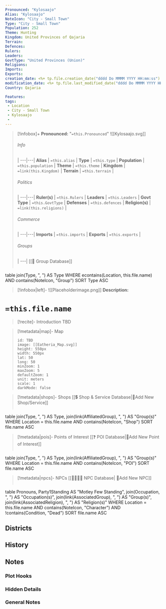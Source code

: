 ```yaml
---
Pronounced: "Kylosaajo"
Alias: "Kylosaajo"
NoteIcon: "City - Small Town"
Type: "City - Small Town"
Population: 252
Theme: Hunting
Kingdom: United Provinces of Qajaria
Terrain:
Defences: 
Rulers: 
Leaders: 
GovtType: "United Provinces (Union)"
Religions:
Imports:
Exports:
creation_date: <%+ tp.file.creation_date("dddd Do MMMM YYYY HH:mm:ss") %> 
modification_date: <%+ tp.file.last_modified_date("dddd Do MMMM YYYY HH:mm:ss") %>
Country: Qajaria

Features:
tags:
 - Location
 - City - Small Town
 - Kylosaajo
 - 
---
```


> [!infobox]+
> **Pronounced:**  "`=this.Pronounced`"
> ![[Kylosaajo.svg]]
> ###### Info
>  |
> ---|---|
> **Alias** | `=this.alias` |
> **Type** | `=this.type` |
> **Population** | `=this.population` |
> **Theme** | `=this.theme` |
> **Kingdom** | `=link(this.Kingdom)` |
> **Terrain** | `=this.terrain` |
> ###### Politics
>  |
> ---|---|
> **Ruler(s)** | `=this.Rulers` |
> **Leaders** | `=this.Leaders` |
> **Govt Type** | `=this.GovtType` |
> **Defenses** | `=this.defences` |
> **Religion(s)** | `=link(this.religions)` |
> ###### Commerce
>  |
> ---|---|
> **Imports** | `=this.imports` |
> **Exports** | `=this.exports` |
> ###### Groups
>  |
> ---|
[[🔰 Group Database]]
> ```dataview 
table join(Type, ", ") AS Type
WHERE econtains(Location, this.file.name) AND contains(NoteIcon, "Group")
SORT Type ASC

> [!infobox|left]- 
> ![[Placeholderimage.png]]
> **Description:** 

# **`=this.file.name`**
> [!recite]- Introduction
TBD

> [!metadata|map]- Map
> ```leaflet
> id: TBD
> image: [[Eatheria_Map.svg]]
> height: 550px
> width: 550px
> lat: 50
> long: 50
> minZoom: 1
> maxZoom: 5
> defaultZoom: 1
> unit: meters
> scale: 1
> darkMode: false
> ```

> [!metadata|shops]- Shops
> [[💲 Shop & Service Database|📝Add New Shop/Service]]
> ```dataview
table join(Type, ", ") AS Type, join(link(AffiliatedGroup), ", ") AS "Group(s)"
WHERE Location = this.file.name AND contains(NoteIcon, "Shop")
SORT file.name ASC

> [!metadata|pois]- Points of Interest
> [[❓ POI Database|📝Add New Point of Interest]]
> ```dataview
table join(Type, ", ") AS Type, join(link(AffiliatedGroup), ", ") AS "Group(s)"
WHERE Location = this.file.name AND contains(NoteIcon, "POI")
SORT file.name ASC

> [!metadata|npcs]- NPCs
> [[👨‍👩‍👧‍👦 NPC Database| 📝Add New NPC]]
> ```dataview
table Pronouns, Party1Standing AS "Motley Few Standing", join(Occupation, ", ") AS "Occupation(s)", join(link(AssociatedGroup), ", ") AS "Group(s)", join(link(AssociatedReligion), ", ") AS "Religion(s)"
WHERE Location = this.file.name AND contains(NoteIcon, "Character") AND !contains(Condition, "Dead")
SORT file.name ASC

## Districts


## History


## Notes
### Plot Hooks


### Hidden Details


### General Notes

